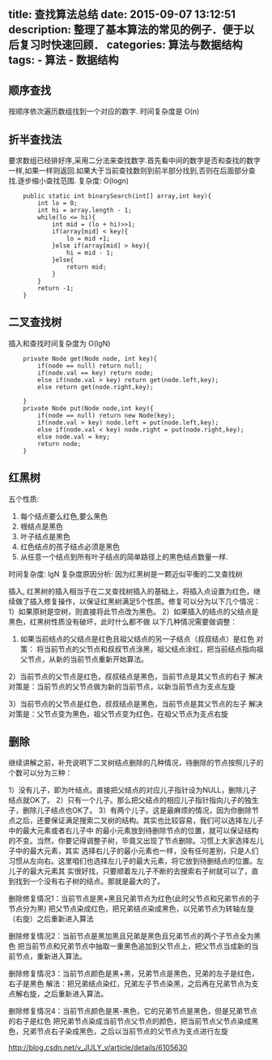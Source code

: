 title: 查找算法总结
date: 2015-09-07 13:12:51
description: 整理了基本算法的常见的例子．便于以后复习时快速回顾．
categories: 算法与数据结构
tags:
    - 算法
    - 数据结构
---

## 顺序查找
按顺序依次遍历数组找到一个对应的数字.
时间复杂度是 O(n)

## 折半查找法
要求数组已经排好序,采用二分法来查找数字.首先看中间的数字是否和查找的数字一样,如果一样则返回.如果大于当前查找数则到前半部分找到,否则在后面部分查找.逐步缩小查找范围.
复杂度: O(logn)

```
	public static int binarySearch(int[] array,int key){
		int lo = 0;
		int hi = array.length - 1;
		while(lo <= hi){
			int mid = (lo + hi)>>1;
			if(array[mid] < key){
				lo = mid +1;
			}else if(array[mid] > key){
				hi = mid - 1;
			}else{
				return mid;
			}
		}
		return -1;
	}
```

## 二叉查找树
插入和查找时间复杂度为 O(lgN)

```
	private Node get(Node node, int key){
		if(node == null) return null;
		if(node.val == key) return node;
		else if(node.val > key) return get(node.left,key);
		else return get(node.right,key);
		
	}
	private Node put(Node node,int key){
		if(node == null) return new Node(key);
		if(node.val > key) node.left = put(node.left,key);
		else if(node.val < key) node.right = put(node.right,key);
		else node.val = key;
		return node;
	}
```

## 红黑树
五个性质: 
1) 每个结点要么红色,要么黑色
2) 根结点是黑色
3) 叶子结点是黑色
4) 红色结点的孩子结点必须是黑色
5) 从任意一个结点到所有叶子结点的简单路径上的黑色结点数量一样.

时间复杂度: lgN
复杂度原因分析: 因为红黑树是一颗近似平衡的二叉查找树

插入,
红黑树的插入相当于在二叉查找树插入的基础上，将插入点设置为红色，继续做了插入修复操作，以保证红黑树满足5个性质。修复可以分为以下几个情况：
1）如果原树是空树，则直接将此节点改为黑色。
2）如果插入的结点的父结点是黑色，红黑树性质没有破坏，此时什么都不做
以下几种情况需要做调整：
1) 如果当前结点的父结点是红色且祖父结点的另一子结点（叔叔结点）是红色
对策： 将当前节点的父节点和叔叔节点涂黑，祖父结点涂红，把当前结点指向祖父节点，从新的当前节点重新开始算法。

2）当前节点的父节点是红色，叔叔结点是黑色，当前节点是其父节点的右子
解决对策是：当前节点的父节点做为新的当前节点，以新当前节点为支点左旋

3）当前节点的父节点是红色，叔叔结点是黑色，当前节点是其父节点的左子
解决对策是：父节点变为黑色，祖父节点变为红色，在祖父节点为支点右旋


## 删除
继续讲解之前，补充说明下二叉树结点删除的几种情况，待删除的节点按照儿子的个数可以分为三种：

1）没有儿子，即为叶结点。直接把父结点的对应儿子指针设为NULL，删除儿子结点就OK了。
2）只有一个儿子。那么把父结点的相应儿子指针指向儿子的独生子，删除儿子结点也OK了。
3）有两个儿子。这是最麻烦的情况，因为你删除节点之后，还要保证满足搜索二叉树的结构。其实也比较容易，我们可以选择左儿子中的最大元素或者右儿子中
的最小元素放到待删除节点的位置，就可以保证结构的不变。当然，你要记得调整子树，毕竟又出现了节点删除。习惯上大家选择左儿子中的最大元素，其实
选择右儿子的最小元素也一样，没有任何差别，只是人们习惯从左向右。这里咱们也选择左儿子的最大元素，将它放到待删结点的位置。左儿子的最大元素其
实很好找，只要顺着左儿子不断的去搜索右子树就可以了，直到找到一个没有右子树的结点。那就是最大的了。

删除修复情况1：当前节点是黑+黑且兄弟节点为红色(此时父节点和兄弟节点的子节点分为黑)
把父节点染成红色，把兄弟结点染成黑色，以兄弟节点为转轴左旋（右旋）之后重新进入算法

删除修复情况2：当前节点是黑加黑且兄弟是黑色且兄弟节点的两个子节点全为黑色
把当前节点和兄弟节点中抽取一重黑色追加到父节点上，把父节点当成新的当前节点，重新进入算法。

删除修复情况3：当前节点颜色是黑+黑，兄弟节点是黑色，兄弟的左子是红色，右子是黑色
解法：把兄弟结点染红，兄弟左子节点染黑，之后再在兄弟节点为支点解右旋，之后重新进入算法。

删除修复情况4：当前节点颜色是黑-黑色，它的兄弟节点是黑色，但是兄弟节点的右子是红色
把兄弟节点染成当前节点父节点的颜色，把当前节点父节点染成黑色，兄弟节点右子染成黑色，之后以当前节点的父节点为支点进行左旋


http://blog.csdn.net/v_JULY_v/article/details/6105630





